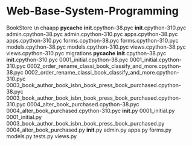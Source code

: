 # Web-Base-System-Programming
BookStore \n
  chaapp
    __pycache__
      __init__.cpython-38.pyc
      __init__.cpython-310.pyc
      admin.cpython-38.pyc
      admin.cpython-310.pyc
      apps.cpython-38.pyc
      apps.cpython-310.pyc
      forms.cpython-38.pyc
      forms.cpython-310.pyc
      models.cpython-38.pyc
      models.cpython-310.pyc
      views.cpython-38.pyc
      views.cpython-310.pyc
    migrations
      __pycache__
        __init__.cpython-38.pyc
        __init__.cpython-310.pyc
        0001_initial.cpython-38.pyc
        0001_initial.cpython-310.pyc
        0002_order_rename_classi_book_classify_and_more.cpython-38.pyc
        0002_order_rename_classi_book_classify_and_more.cpython-310.pyc
        0003_book_author_book_isbn_book_press_book_purchased.cpython-38.pyc
        0003_book_author_book_isbn_book_press_book_purchased.cpython-310.pyc
        0004_alter_book_purchased.cpython-38.pyc
        0004_alter_book_purchased.cpython-310.pyc
      __init__.py
        0001_initial.py
        0001_initial.py
        0003_book_author_book_isbn_book_press_book_purchased.py
        0004_alter_book_purchased.py
    __init__.py
    admin.py
    apps.py
    forms.py
    models.py
    tests.py
    views.py
